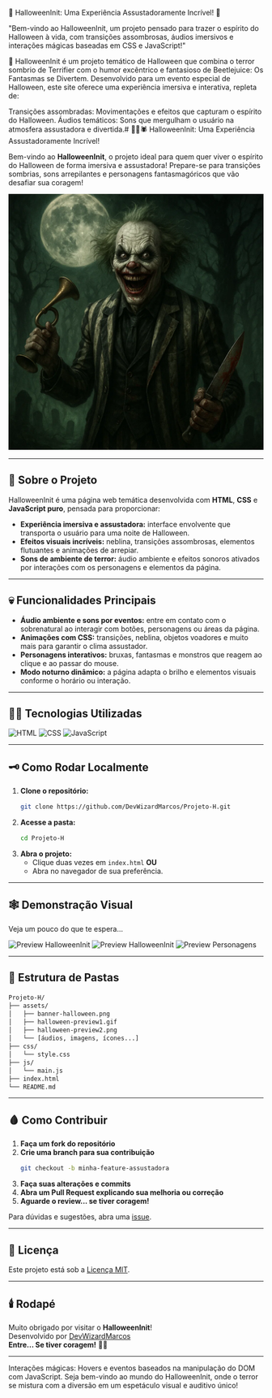 🎃 HalloweenInit: Uma Experiência Assustadoramente Incrível! 👻

"Bem-vindo ao HalloweenInit, um projeto pensado para trazer o espírito do Halloween à vida,
com transições assombrosas, áudios imersivos e interações mágicas baseadas em CSS e JavaScript!"

👻 HalloweenInit é um projeto temático de Halloween que combina o terror sombrio de Terrifier com o humor excêntrico e fantasioso de Beetlejuice: Os Fantasmas se Divertem. Desenvolvido para um evento especial de Halloween, este site oferece uma experiência imersiva e interativa, repleta de:

Transições assombradas: Movimentações e efeitos que capturam o espírito do Halloween.
Áudios temáticos: Sons que mergulham o usuário na atmosfera assustadora e divertida.# 🎃👻🕷️ HalloweenInit: Uma Experiência Assustadoramente Incrível!

Bem-vindo ao **HalloweenInit**, o projeto ideal para quem quer viver o espírito do Halloween de forma imersiva e assustadora! Prepare-se para transições sombrias, sons arrepilantes e personagens fantasmagóricos que vão desafiar sua coragem!

![Banner HalloweenInit](halloween1.PNG)

---

## 🦇 Sobre o Projeto

HalloweenInit é uma página web temática desenvolvida com **HTML**, **CSS** e **JavaScript puro**, pensada para proporcionar:

- **Experiência imersiva e assustadora:** interface envolvente que transporta o usuário para uma noite de Halloween.
- **Efeitos visuais incríveis:** neblina, transições assombrosas, elementos flutuantes e animações de arrepiar.
- **Sons de ambiente de terror:** áudio ambiente e efeitos sonoros ativados por interações com os personagens e elementos da página.

---

## 💀 Funcionalidades Principais

- **Áudio ambiente e sons por eventos:** entre em contato com o sobrenatural ao interagir com botões, personagens ou áreas da página.
- **Animações com CSS:** transições, neblina, objetos voadores e muito mais para garantir o clima assustador.
- **Personagens interativos:** bruxas, fantasmas e monstros que reagem ao clique e ao passar do mouse.
- **Modo noturno dinâmico:** a página adapta o brilho e elementos visuais conforme o horário ou interação.

---

## 🧙‍♀️ Tecnologias Utilizadas

![HTML](https://img.shields.io/badge/HTML5-E34F26?logo=html5&logoColor=white)
![CSS](https://img.shields.io/badge/CSS3-1572B6?logo=css3&logoColor=white)
![JavaScript](https://img.shields.io/badge/JavaScript-F7DF1E?logo=javascript&logoColor=black)

---

## 🗝️ Como Rodar Localmente

1. **Clone o repositório:**
   ```bash
   git clone https://github.com/DevWizardMarcos/Projeto-H.git
   ```
2. **Acesse a pasta:**
   ```bash
   cd Projeto-H
   ```
3. **Abra o projeto:**
   - Clique duas vezes em `index.html` **OU**
   - Abra no navegador de sua preferência.

---

## 🕸️ Demonstração Visual

Veja um pouco do que te espera...

<div class="demonstração-visual">
  <img src="anima2.gif" alt="Preview HalloweenInit" />
  <img src="anima1.gif" alt="Preview HalloweenInit" />
  <img src="anima3.gif" alt="Preview Personagens" />
</div>

---



## 📁 Estrutura de Pastas

```text
Projeto-H/
├── assets/
│   ├── banner-halloween.png
│   ├── halloween-preview1.gif
│   ├── halloween-preview2.png
│   └── [áudios, imagens, ícones...]
├── css/
│   └── style.css
├── js/
│   └── main.js
├── index.html
└── README.md
```

---

## 🩸 Como Contribuir

1. **Faça um fork do repositório**
2. **Crie uma branch para sua contribuição**
   ```bash
   git checkout -b minha-feature-assustadora
   ```
3. **Faça suas alterações e commits**
4. **Abra um Pull Request explicando sua melhoria ou correção**
5. **Aguarde o review... se tiver coragem!**

Para dúvidas e sugestões, abra uma [issue](https://github.com/DevWizardMarcos/Projeto-H/issues).

---

## 📜 Licença

Este projeto está sob a [Licença MIT](LICENSE).

---

## 🕯️ Rodapé

Muito obrigado por visitar o **HalloweenInit**!  
Desenvolvido por [DevWizardMarcos](https://github.com/DevWizardMarcos)  
**Entre... Se tiver coragem!** 👀🦇

---
Interações mágicas: Hovers e eventos baseados na manipulação do DOM com JavaScript.
Seja bem-vindo ao mundo do HalloweenInit, onde o terror se mistura com a diversão em um espetáculo visual e auditivo único!
